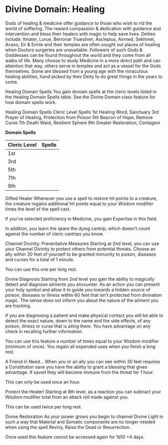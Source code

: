 # Divine Domain: Healing
Gods of healing & medicine offer guidance to those who wish to rid the world of suffering. The reward compassion & dedication with guidance and intervention and bless their healers with magic to help save lives. Deities include: Ilmater, Lurue, Berronar Truesilver, Asclepius, Airmed, Sekhmet, Aceso, Eir & Erinle and their temples are often sought out places of healing when Doctors surgeries are unavailable. Followers of such Gods & Goddesses can be found throughout the world and they come from all walks of life. Many choose to study Medicine in a more direct path and can attention that way, others serve in temples and act as a vessel for the Gods themselves. Some are blessed from a young age with the miraculous healing abilities, hand picked by their Deity to do great things in the years to come.

Healing Domain Spells
You gain domain spells at the cleric levels listed in the Healing Domain Spells table. See the Divine Domain class feature for how domain spells work.

Healing Domain Spells
Cleric Level	Spells
1st	Healing Word, Sanctuary
3rd	Prayer of Healing, Protection from Poison
5th	Beacon of Hope, Remove Curse
7th	Death Ward, Resilient Sphere
9th	Greater Restoration, Contagion

**Domain Spells**

Cleric Level | Spells
------------ | ------
1st	| 
3rd	| 
5th	| 
7th	| 
9th	| 

Gifted Healer
Whenever you use a spell to restore hit points to a creature, the creature regains additional hit points equal to your Wisdom modifier times the level of the spell cast.

If you've selected proficiency in Medicine, you gain Expertise in this field.

In addition, you learn the spare the dying cantrip, which doesn’t count against the number of cleric cantrips you know. 

Channel Divinity: Preventative Measures
Starting at 2nd level, you can use your Channel Divinity to protect others from potential threats. Choose an ally within 30 feet of yourself to be granted immunity to poison, diseases and curses for a total of 1 minute.

You can use this one per long rest.

Divine Diagnosis
Starting from 2nd level you gain the ability to magically detect and diagnose ailments you encounter. As an action you can present your holy symbol and allow it to guide you towards a hidden source of poison, diseases or illness within 60 feet that isn't protected from divination magic. The sense does not inform you about the nature of the ailment you are tracking.

If you are diagnosing a patient and make physical contact you will be able to detect the exact nature, down to the name and the side effects, of any poison, illness or curse that is ailing them. You have advantage on any check in recalling further information. 

You can use this feature a number of times equal to your Wisdom modifier (minimum of once). You regain all expended uses when you finish a long rest.

A Friend in Need...
When you or an ally you can see within 30 feet requires a Constitution save you have the ability to grant a blessing that gives advantage. If saved they will become immune from the threat for 1 hour.

This can only be used once an hour.

Protect the Healer!
Starting at 8th level, as a reaction you can subtract your Wisdom modifier total from an attack roll made against you. 

This can be used twice per long rest.

Divine Restoration
As your power grows you begin to channel Divine Light in such a way that Material and Somatic components are no longer needed when using the spell Revivy, Raise the Dead or Resurrection.

Once used this feature cannot be accessed again for 1d10 +4 days. 